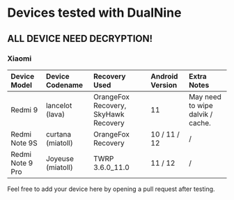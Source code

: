 # Devices tested with DualNine #

## ALL DEVICE NEED DECRYPTION! ##

### Xiaomi ###
| Device Model | Device Codename | Recovery Used | Android Version | Extra Notes |
| :------------------- | :------------------- | :------------------- | :------------------- | :------------------- | 
| Redmi 9 | lancelot (lava) | OrangeFox Recovery, SkyHawk Recovery | 11 | May need to wipe dalvik / cache. |
| Redmi Note 9S | curtana (miatoll) | OrangeFox Recovery | 10 / 11 / 12 | / |
| Redmi Note 9 Pro | Joyeuse (miatoll) | TWRP 3.6.0_11.0 | 11 / 12 | / |


Feel free to add your device here by opening a pull request after testing.
